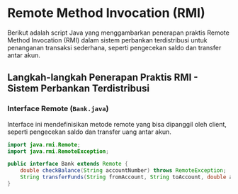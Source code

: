 # Remote Method Invocation (RMI)

Berikut adalah script Java yang menggambarkan penerapan praktis Remote Method Invocation (RMI) dalam sistem perbankan terdistribusi untuk penanganan transaksi sederhana, seperti pengecekan saldo dan transfer antar akun.

## Langkah-langkah Penerapan Praktis RMI - Sistem Perbankan Terdistribusi

### Interface Remote (`Bank.java`)

Interface ini mendefinisikan metode remote yang bisa dipanggil oleh client, seperti pengecekan saldo dan transfer uang antar akun.

```java
import java.rmi.Remote;
import java.rmi.RemoteException;

public interface Bank extends Remote {
    double checkBalance(String accountNumber) throws RemoteException;
    String transferFunds(String fromAccount, String toAccount, double amount) throws RemoteException;
}

```
